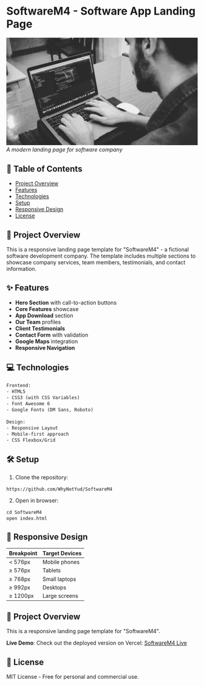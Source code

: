 # SoftwareM4 - Software App Landing Page

![Project Preview](assets/images/background.jpg)  
*A modern landing page for software company*

## 📌 Table of Contents

- [Project Overview](#-project-overview)
- [Features](#-features)
- [Technologies](#-technologies)
- [Setup](#-setup)
- [Responsive Design](#-responsive-design)
- [License](#-license)

## 🌟 Project Overview

This is a responsive landing page template for "SoftwareM4" - a fictional software development company. The template
includes multiple sections to showcase company services, team members, testimonials, and contact information.

## ✨ Features

- **Hero Section** with call-to-action buttons
- **Core Features** showcase
- **App Download** section
- **Our Team** profiles
- **Client Testimonials**
- **Contact Form** with validation
- **Google Maps** integration
- **Responsive Navigation**

## 💻 Technologies

```plaintext
Frontend:
- HTML5
- CSS3 (with CSS Variables)
- Font Awesome 6
- Google Fonts (DM Sans, Roboto)

Design:
- Responsive Layout
- Mobile-first approach
- CSS Flexbox/Grid
```

## 🛠️ Setup

1. Clone the repository:

```aiignore
https://github.com/WhyNotYud/SoftwareM4
```

2. Open in browser:

```aiignore
cd SoftwareM4
open index.html
```

## 📱 Responsive Design

| Breakpoint | Target Devices |
|------------|----------------|
| < 576px    | Mobile phones  |
| ≥ 576px    | Tablets        |
| ≥ 768px    | Small laptops  |
| ≥ 992px    | Desktops       |
| ≥ 1200px   | Large screens  |

## 🌟 Project Overview

This is a responsive landing page template for "SoftwareM4".

**Live Demo**: Check out the deployed version on Vercel: [SoftwareM4 Live](https://software-m4-eight.vercel.app/)

## 📜 License

MIT License - Free for personal and commercial use.